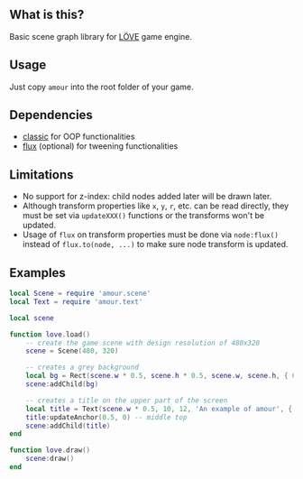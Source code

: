 ## What is this?

Basic scene graph library for [LÖVE](https://love2d.org/) game engine.

## Usage

Just copy `amour` into the root folder of your game.

## Dependencies

* [classic](https://github.com/rxi/classic/) for OOP functionalities
* [flux](https://github.com/rxi/flux) (optional) for tweening functionalities

## Limitations

* No support for z-index: child nodes added later will be drawn later.
* Although transform properties like `x`, `y`, `r`, etc. can be read directly, they must be set via `updateXXX()` functions or the transforms won't be updated.
* Usage of `flux` on transform properties must be done via `node:flux()` instead of `flux.to(node, ...)` to make sure node transform is updated.

## Examples

```lua
local Scene = require 'amour.scene'
local Text = require 'amour.text'

local scene

function love.load()
    -- create the game scene with design resolution of 480x320
    scene = Scene(480, 320)

    -- creates a grey background
    local bg = Rect(scene.w * 0.5, scene.h * 0.5, scene.w, scene.h, { 0.5, 0.5, 0.5, 1 })
    scene:addChild(bg)

    -- creates a title on the upper part of the screen
    local title = Text(scene.w * 0.5, 10, 12, 'An example of amour', { 0, 0, 0, 1 })
    title:updateAnchor(0.5, 0) -- middle top
    scene:addChild(title)
end

function love.draw()
    scene:draw()
end
```
